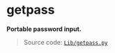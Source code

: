 # getpass

**Portable password input.**

> Source code: [`Lib/getpass.py`](https://github.com/python/cpython/tree/3.13/Lib/getpass.py)
